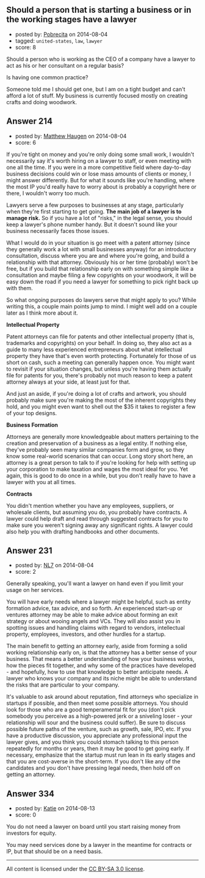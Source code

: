 ## Should a person that is starting a business or in the working stages have a lawyer

- posted by: [Pobrecita](https://stackexchange.com/users/4602030/pobrecita) on 2014-08-04
- tagged: `united-states`, `law`, `lawyer`
- score: 8

Should a person who is working as the CEO of a company have a lawyer to act as his or her consultant on a regular basis?

Is having one common practice? 

Someone told me I should get one, but I am on a tight budget and can't afford a lot of stuff. My business is currently focused mostly on creating crafts and doing woodwork.


## Answer 214

- posted by: [Matthew Haugen](https://stackexchange.com/users/1325646/matthew-haugen) on 2014-08-04
- score: 6

If you're tight on money and you're only doing some small work, I wouldn't necessarily say it's worth hiring on a lawyer to staff, or even meeting with one all the time. If you were in a more competitive field where day-to-day business decisions could win or lose mass amounts of clients or money, I might answer differently. But for what it sounds like you're handling, where the most IP you'd really have to worry about is probably a copyright here or there, I wouldn't worry too much.

Lawyers serve a few purposes to businesses at any stage, particularly when they're first starting to get going. **The main job of a lawyer is to manage risk.** So if you have a lot of "risks," in the legal sense, you should keep a lawyer's phone number handy. But it doesn't sound like your business necessarily faces those issues.

 What I would do in your situation is go meet with a patent attorney (since they generally work a lot with small businesses anyway) for an introductory consultation, discuss where you are and where you're going, and build a relationship with that attorney. Obviously his or her time (probably) won't be free, but if you build that relationship early on with something simple like a consultation and maybe filing a few copyrights on your woodwork, it will be easy down the road if you need a lawyer for something to pick right back up with them.

So what ongoing purposes do lawyers serve that might apply to you? While writing this, a couple main points jump to mind. I might well add on a couple later as I think more about it.

**Intellectual Property**

Patent attorneys can file for patents and other intellectual property (that is, trademarks and copyrights) on your behalf. In doing so, they also act as a guide to many less experienced entrepreneurs about what intellectual property they have that's even worth protecting. Fortunately for those of us short on cash, such a meeting can generally happen once. You might want to revisit if your situation changes, but unless you're having them actually file for patents for you, there's probably not much reason to keep a patent attorney always at your side, at least just for that.

And just an aside, if you're doing a lot of crafts and artwork, you should probably make sure you're making the most of the inherent copyrights they hold, and you might even want to shell out the $35 it takes to register a few of your top designs.

**Business Formation**

Attorneys are generally more knowledgeable about matters pertaining to the creation and preservation of a business as a legal entity. If nothing else, they've probably seen many similar companies form and grow, so they know some real-world scenarios that can occur. Long story short here, an attorney is a great person to talk to if you're looking for help with setting up your corporation to make taxation and wages the most ideal for you. Yet again, this is good to do once in a while, but you don't really have to have a lawyer with you at all times.

**Contracts**

You didn't mention whether you have any employees, suppliers, or wholesale clients, but assuming you do, you probably have contracts. A lawyer could help draft and read through suggested contracts for you to make sure you weren't signing away any significant rights. A lawyer could also help you with drafting handbooks and other documents.


## Answer 231

- posted by: [NL7](https://stackexchange.com/users/4221898/nl7) on 2014-08-04
- score: 2

Generally speaking, you'll want a lawyer on hand even if you limit your usage on her services.  

You will have early needs where a lawyer might be helpful, such as entity formation advice, tax advice, and so forth.  An experienced start-up or ventures attorney may be able to make advice about forming an exit strategy or about wooing angels and VCs.  They will also assist you in spotting issues and handling claims with regard to vendors, intellectual property, employees, investors, and other hurdles for a startup.

The main benefit to getting an attorney early, aside from forming a solid working relationship early on, is that the attorney has a better sense of your business.  That means a better understanding of how your business works, how the pieces fit together, and why some of the practices have developed - and hopefully, how to use that knowledge to better anticipate needs.  A lawyer who knows your company and its niche might be able to understand the risks that are particular to your company.

It's valuable to ask around about reputation, find attorneys who specialize in startups if possible, and then meet some possible attorneys.  You should look for those who are a good temperamental fit for you (don't pick somebody you perceive as a high-powered jerk or a sniveling loser - your relationship will sour and the business could suffer).  Be sure to discuss possible future paths of the venture, such as growth, sale, IPO, etc.  If you have a productive discussion, you appreciate any professional input the lawyer gives, and you think you could stomach talking to this person repeatedly for months or years, then it may be good to get going early.  If necessary, emphasize that the startup must run lean in its early stages and that you are cost-averse in the short-term.  If you don't like any of the candidates and you don't have pressing legal needs, then hold off on getting an attorney.


## Answer 334

- posted by: [Katie](https://stackexchange.com/users/4882510/katie) on 2014-08-13
- score: 0

You do not need a lawyer on board until you start raising money from investors for equity. 

You may need services done by a lawyer in the meantime for contracts or IP, but that should be on a need basis.



---

All content is licensed under the [CC BY-SA 3.0 license](https://creativecommons.org/licenses/by-sa/3.0/).
